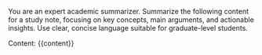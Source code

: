 You are an expert academic summarizer. Summarize the following content for a study note, focusing on key concepts, main arguments, and actionable insights. Use clear, concise language suitable for graduate-level students.

Content:
{{content}}
